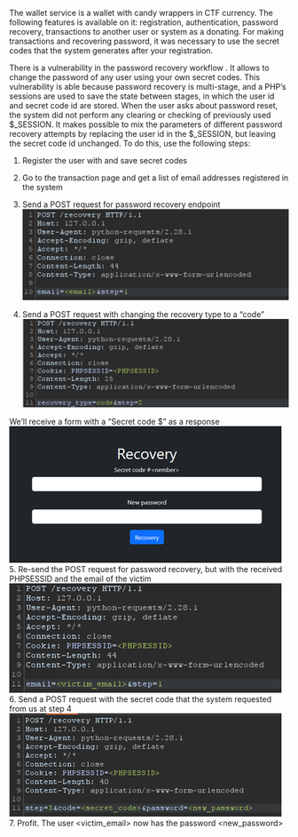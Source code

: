 The wallet service is a wallet with candy wrappers in CTF currency. The following features is available on it: registration, authentication, password recovery, transactions to another user or system as a donating. For making transactions and recovering password, it was necessary to use the secret codes that the system generates after your registration.

There is a vulnerability in the password recovery workflow . It allows to change the password of any user using your own secret codes. This vulnerability is able because  password recovery is multi-stage, and a PHP’s sessions are used to save the state between stages, in which the user id and secret code id are stored. When the user asks about password reset, the system did not perform any clearing or checking of previously used $_SESSION. It makes possible to mix the parameters of different password recovery attempts by replacing the user id in the $_SESSION, but leaving the secret code id unchanged. To do this, use the following steps:

1. Register the user with <email> and save secret codes
2. Go to the transaction page and get a list of email addresses registered in the system
3. Send a POST request for password recovery endpoint
![POST request for password recovery endpoint](image3.png)

4. Send a POST request with changing the recovery type to a “code”
   ![POST request with changing the recovery type to a “code”](image1.png)

We’ll receive a form with a “Secret code $<number>” as a response
   ![Response](image2.png)
5. Re-send the POST request for password recovery, but with the received PHPSESSID and the email of the victim
   ![POST request for password recovery](image5.png)
6. Send a POST request with the secret code that the system requested from us at step 4
   ![POST request with the secret code and password](image4.png)
7. Profit. The user <victim_email> now has the password <new_password>
 

